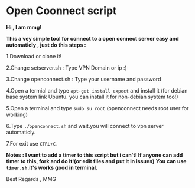 <h1>Open Coonnect script</h1>

**Hi , I am mmg!**

**This a vey simple tool for connect to a open connect server easy and automaticly , just do this steps :**

1.Download or clone it!

2.Change setserver.sh : Type VPN Domain or ip :)

3.Change openconnect.sh : Type your username and password

4.Open a termial and type `apt-get install expect` and install it (for debian base system link Ubuntu. you can install it for non-debian system too!)

5.Open a terminal and type `sudo su root` (openconnect needs root user for working)

6.Type `./openconnect.sh` and wait.you will connect to vpn server automaticly.

7.For exit use `CTRL+C.`

**Notes : I want to add a timer to this script but i can't! If anyone can add timer to this, fork and do it!(or edit files and put it in issues)**
**You can use `timer.sh`.it's works good in terminal.**




Best Regards , MMG
